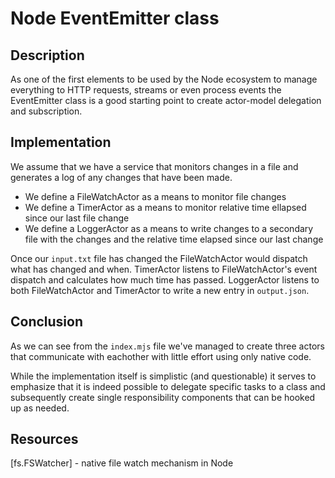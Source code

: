 # Node EventEmitter class

## Description

As one of the first elements to be used by the Node ecosystem to manage everything to HTTP requests, streams or even process events the EventEmitter class is a good starting point to create actor-model delegation and subscription.

## Implementation

We assume that we have a service that monitors changes in a file and generates a log of any changes that have been made.

- We define a FileWatchActor as a means to monitor file changes
- We define a TimerActor as a means to monitor relative time ellapsed since our last file change
- We define a LoggerActor as a means to write changes to a secondary file with the changes and the relative time elapsed since our last change

Once our `input.txt` file has changed the FileWatchActor would dispatch what has changed and when. TimerActor listens to FileWatchActor's event dispatch and calculates how much time has passed. LoggerActor listens to both FileWatchActor and TimerActor to write a new entry in `output.json`.

## Conclusion
As we can see from the `index.mjs` file we've managed to create three actors that communicate with eachother with little effort using only native code.

While the implementation itself is simplistic (and questionable) it serves to emphasize that it is indeed possible to delegate specific tasks to a class and subsequently create single responsibility components that can be hooked up as needed.

## Resources
[fs.FSWatcher] - native file watch mechanism in Node
